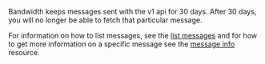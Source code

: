 Bandwidth keeps messages sent with the v1 api for 30 days. After 30 days, you will no longer be able to fetch that particular message.

For information on how to list messages, see the [list messages](http://dev.bandwidth.com/ap-docs/methods/messages/getMessages.html) and for how to get more information on a specific message see the [message info](http://dev.bandwidth.com/ap-docs/methods/messages/getMessagesMessageId.html) resource.
